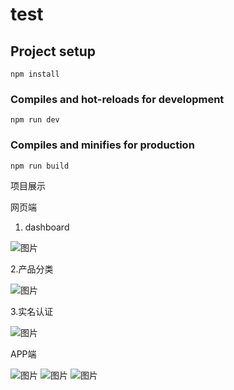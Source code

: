 # test

## Project setup
```
npm install
```

### Compiles and hot-reloads for development
```
npm run dev
```

### Compiles and minifies for production
```
npm run build
```

项目展示

网页端

1. dashboard

![图片](https://user-images.githubusercontent.com/80147607/178672323-fb291ab2-4ebe-4a56-a202-7f918ae4d1b2.png)

2.产品分类

![图片](https://user-images.githubusercontent.com/80147607/178674087-48d88d01-c07e-4408-9502-8a90194565ef.png)

3.实名认证

![图片](https://user-images.githubusercontent.com/80147607/178674241-e1719d2f-bd37-4026-96cb-4415d6a58250.png)

APP端

![图片](https://user-images.githubusercontent.com/80147607/178674424-5d2fed62-d89c-4fd5-94f8-e2c6cb096660.png)
![图片](https://user-images.githubusercontent.com/80147607/178674468-36dc65e5-b9ad-4267-a071-8bb8a0973749.png)
![图片](https://user-images.githubusercontent.com/80147607/178674516-d3998db0-1888-41e1-9df1-6eb07521e51b.png)

